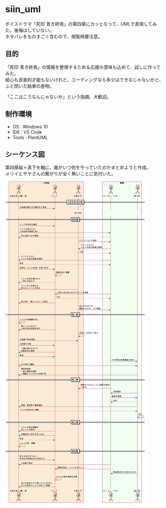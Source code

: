 # siin_uml

ボイスドラマ「死印 青き終焉」の第四章にカッとなって、UMLで表現してみた。後悔はしていない。  
ネタバレをものすごく含むので、閲覧時要注意。

## 目的

「死印 青き終焉」の情報を整理するため＆応援の意味も込めて、試しに作ってみた。  
絵心も音楽的才能もないけれど、コーディングなら多少はできるじゃないかと、ふと閃いた結果の産物。  

「ここはこうなんじゃないか」という指摘、大歓迎。

## 制作環境

- OS : Windows 10
- IDE : VS Code
- Tools : PlantUML

## シーケンス図

第四章組＋真下を軸に、誰がいつ何をやっていたのかまとめようと作成。  
メリイとサヤさんの繋がりが全く無いことに気付いた。

![全体シーケンス図](out/sequence/sequence.png)

